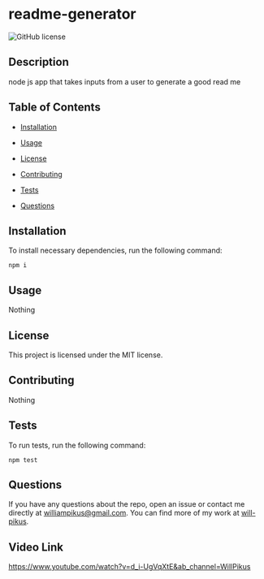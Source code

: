 # readme-generator
![GitHub license](https://img.shields.io/badge/license-MIT-blue.svg)

## Description

node js app that takes inputs from a user to generate a good read me 

## Table of Contents 

* [Installation](#installation)

* [Usage](#usage)

* [License](#license)

* [Contributing](#contributing)

* [Tests](#tests)

* [Questions](#questions)

## Installation

To install necessary dependencies, run the following command:

```
npm i
```

## Usage

Nothing

## License

This project is licensed under the MIT license.
  
## Contributing

Nothing

## Tests

To run tests, run the following command:

```
npm test
```

## Questions

If you have any questions about the repo, open an issue or contact me directly at williampikus@gmail.com. You can find more of my work at [will-pikus](https://github.com/will-pikus/).

## Video Link 

https://www.youtube.com/watch?v=d_i-UgVqXtE&ab_channel=WillPikus


